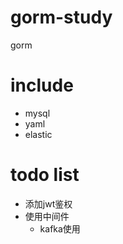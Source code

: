 # gorm-study

gorm

# include

- mysql
- yaml
- elastic

# todo list

- 添加jwt鉴权
- 使用中间件
    - kafka使用

[comment]: <> (- restful路由设置)